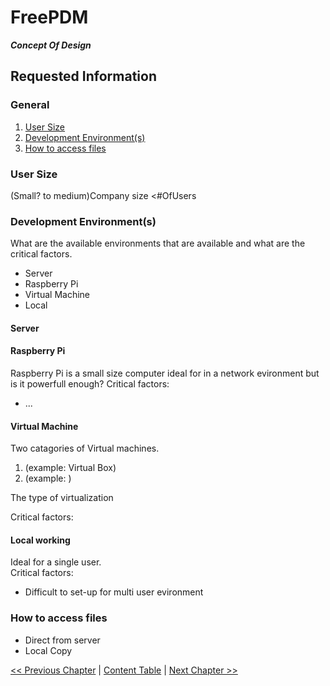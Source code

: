 # FreePDM
***Concept Of Design***

## Requested Information

### General

1. [User Size](#user-size)
2. [Development Environment(s)](#development-environments)
3. [How to access files](#how-to-access-files)

### User Size

(Small? to medium)Company size <#OfUsers

### Development Environment(s)

What are the available environments that are available and what are the critical factors.

- Server
- Raspberry Pi
- Virtual Machine
- Local  

#### Server

#### Raspberry Pi
Raspberry Pi is a small size computer ideal for in a network evironment but is it powerfull enough?
Critical factors:

- ...


#### Virtual Machine
Two catagories of Virtual machines.

1. (example: Virtual Box)
2. (example: )

The type of virtualization 

Critical factors:  


#### Local working
Ideal for a single user.  
Critical factors:  

- Difficult to set-up for multi user evironment

### How to access files


- Direct from server
- Local Copy


[<< Previous Chapter](FreePDM_CoD.md) | [Content Table](FreePDM_CoD.md) | [Next Chapter >>](FreePDM_Workflows.md)



